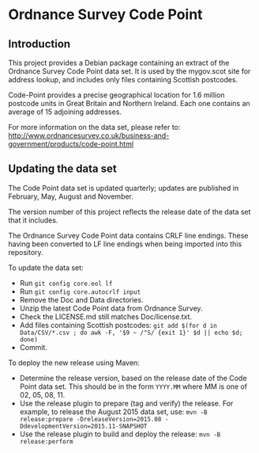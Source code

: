 # Ordnance Survey Code Point

## Introduction

This project provides a Debian package containing an extract of the
Ordnance Survey Code Point data set. It is used by the mygov.scot site
for address lookup, and includes only files containing Scottish postcodes.

Code-Point provides a precise geographical location for 1.6 million
postcode units in Great Britain and Northern Ireland. Each one contains
an average of 15 adjoining addresses.

For more information on the data set, please refer to:
http://www.ordnancesurvey.co.uk/business-and-government/products/code-point.html

## Updating the data set

The Code Point data set is updated quarterly; updates are published in
February, May, August and November.

The version number of this project reflects the release date of the data set
that it includes.

The Ordnance Survey Code Point data contains CRLF line endings.
These having been converted to LF line endings when being imported
into this repository.

To update the data set:

* Run `git config core.eol lf`
* Run `git config core.autocrlf input`
* Remove the Doc and Data directories.
* Unzip the latest Code Point data from Ordnance Survey.
* Check the LICENSE.md still matches Doc/license.txt.
* Add files containing Scottish postcodes:
  `git add $(for d in Data/CSV/*.csv ; do awk -F, '$9 ~ /"S/ {exit 1}' $d || echo $d; done)`
* Commit.

To deploy the new release using Maven:

* Determine the release version, based on the release date of the Code Point
  data set. This should be in the form `YYYY.MM` where MM is one of 02, 05, 08, 11.
* Use the release plugin to prepare (tag and verify) the release. For example, to release
  the August 2015 data set, use:
  `mvn -B release:prepare -DreleaseVersion=2015.08 -DdevelopmentVersion=2015.11-SNAPSHOT`
* Use the release plugin to build and deploy the release:
  `mvn -B release:perform`
